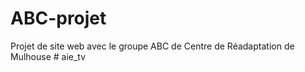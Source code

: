 # ABC-projet
Projet de site web avec le groupe ABC de Centre de Réadaptation de Mulhouse
#   a i e _ t v  
 